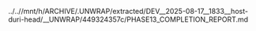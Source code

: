 ../..//mnt/h/ARCHIVE/.UNWRAP/extracted/DEV__2025-08-17__1833__host-duri-head/__UNWRAP/449324357c/PHASE13_COMPLETION_REPORT.md